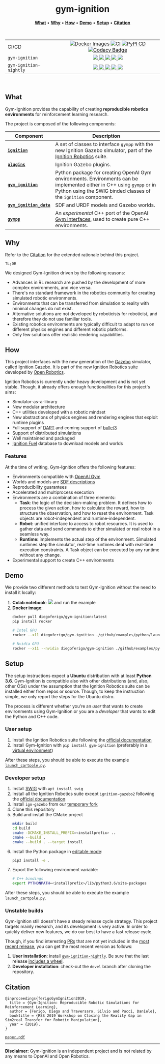 <p align="center">
<h1 align="center">gym-ignition</h1>
</p>

<p align="center">
<b><a href="https://github.com/robotology/gym-ignition#what">What</a></b>
•
<b><a href="https://github.com/robotology/gym-ignition#why">Why</a></b>
•
<b><a href="https://github.com/robotology/gym-ignition#how">How</a></b>
•
<b><a href="https://github.com/robotology/gym-ignition#demo">Demo</a></b>
•
<b><a href="https://github.com/robotology/gym-ignition#setup">Setup</a></b>
•
<b><a href="https://github.com/robotology/gym-ignition#Citation">Citation</a></b>
</p>

<div align="center">
<p><br/></p>
<table>
    <tbody>
         <tr>
            <td align="left">CI/CD</td>
            <td align="center">
                <a href="https://github.com/robotology/gym-ignition/actions">
                <img src="https://github.com/robotology/gym-ignition/workflows/.github/workflows/docker.yml/badge.svg" alt="Docker Images" />
                </a>
                <a href="https://github.com/robotology/gym-ignition/actions">
                <img src="https://github.com/robotology/gym-ignition/workflows/.github/workflows/ci.yml/badge.svg" alt="CI" />
                </a>
                <a href="https://github.com/robotology/gym-ignition/actions">
                <img src="https://github.com/robotology/gym-ignition/workflows/.github/workflows/pypi.yml/badge.svg" alt="PyPI CD" />
                </a>
                <a href="https://www.codacy.com/app/diegoferigo/gym-ignition?utm_source=github.com&amp;utm_medium=referral&amp;utm_content=diegoferigo/gym-ignition&amp;utm_campaign=Badge_Grade">
                <img src="https://api.codacy.com/project/badge/Grade/899a7c8304e14ed9b2330eb309cdad15" alt="Codacy Badge" />
                </a>
            </td>
        </tr>   
        <tr>
            <td align="left"><code>gym-ignition</code></td>
            <td align="center">
                <a href="https://pypi.org/project/gym-ignition/">
                <img src="https://img.shields.io/pypi/v/gym-ignition.svg" />
                </a>
                <a href="https://pypi.org/project/gym-ignition/">
                <img src="https://img.shields.io/pypi/pyversions/gym-ignition.svg" />
                </a>
                <a href="https://pypi.org/project/gym-ignition/">
                <img src="https://img.shields.io/pypi/status/gym-ignition.svg" />
                </a>
                <a href="https://pypi.org/project/gym-ignition/">
                <img src="https://img.shields.io/pypi/format/gym-ignition.svg" />
                </a>
                <a href="https://pypi.org/project/gym-ignition/">
                <img src="https://img.shields.io/pypi/l/gym-ignition.svg" />
                </a>
            </td>
        </tr>
        <tr>
            <td align="left"><code>gym-ignition-nightly</code></td>
            <td align="center">
                <a href="https://pypi.org/project/gym-ignition-nightly/">
                <img src="https://img.shields.io/pypi/v/gym-ignition-nightly.svg" />
                </a>
                <a href="https://pypi.org/project/gym-ignition-nightly/">
                <img src="https://img.shields.io/pypi/pyversions/gym-ignition-nightly.svg" />
                </a>
                <a href="https://pypi.org/project/gym-ignition-nightly/">
                <img src="https://img.shields.io/pypi/status/gym-ignition-nightly.svg" />
                </a>
                <a href="https://pypi.org/project/gym-ignition-nightly/">
                <img src="https://img.shields.io/pypi/format/gym-ignition-nightly.svg" />
                </a>
                <a href="https://pypi.org/project/gym-ignition-nightly/">
                <img src="https://img.shields.io/pypi/l/gym-ignition-nightly.svg" />
                </a>
            </td>
        </tr>
    </tbody>
</table>
<p><br/></p>
</div>

## What

Gym-Ignition provides the capability of creating **reproducible robotics environments** for reinforcement learning research.

The project is composed of the following components:

| Component                                     | Description                                                  |
| --------------------------------------------- | ------------------------------------------------------------ |
| [**`ignition`**](ignition/)                   | A set of classes to interface `gympp` with the new Ignition Gazebo simulator, part of the [Ignition Robotics](http://ignitionrobotics.org) suite. |
| [**`plugins`**](plugins/)                     | Ignition Gazebo plugins.                                     |
| [**`gym_ignition`**](gym_ignition/)           | Python package for creating OpenAI Gym environments. Environments can be implemented either in C++ using `gympp` or in Python using the SWIG binded classes of the `ignition` component. |
| [**`gym_ignition_data`**](gym_ignition_data/) | SDF and URDF models and Gazebo worlds.                       |
| [**`gympp`**](gympp/)                         | An _experimental_ C++ port of the OpenAI [Gym interfaces](https://github.com/openai/gym/tree/master/gym), used to create pure C++ environments. |

## Why

Refer to the [Citation](#citation) for the extended rationale behind this project.

`TL;DR`

We designed Gym-Ignition driven by the following reasons:

- Advances in RL research are pushed by the development of more complex environments, and vice versa.
- There's no standard framework in the robotics community for creating simulated robotic environments.
- Environments that can be transferred from simulation to reality with minimal changes do not exist.
- Alternative solutions are not developed by roboticists for roboticist, and therefore they do not use familiar tools.
- Existing robotics environments are typically difficult to adapt to run on different physics engines and different robotic platforms.
- Only few solutions offer realistic rendering capabilities.

## How

This project interfaces with the new generation of the [Gazebo](http://gazebosim.org) simulator, called [Ignition Gazebo](https://ignitionrobotics.org/libs/gazebo). It is part of the new [Ignition Robotics](http://ignitionrobotics.org) suite developed by [Open Robotics](https://www.openrobotics.org/).

Ignition Robotics is currently under heavy development and is not yet stable. Though, it already offers enough functionalities for this project's aims:

- Simulator-as-a-library
- New modular architecture
- C++ utilities developed with a robotic mindset
- New abstractions of physics engines and rendering engines that exploit runtime plugins
- Full support of [DART](https://github.com/dartsim/dart) and coming support of [bullet3](https://github.com/bulletphysics/bullet3)
- Support of distributed simulations
- Well maintained and packaged
- [Ignition Fuel](https://app.ignitionrobotics.org/dashboard) database to download models and worlds

### Features

At the time of writing, Gym-Ignition offers the following features:

- Environments compatible with [OpenAI Gym](https://github.com/openai/gym/)
- Worlds and models are [SDF descriptions](http://sdformat.org)
- Reproducibility guarantees
- Accelerated and multiprocess execution
- Environments are a combination of three elements:
  - **Task**: the logic of the decision-making problem. It defines how to process the given action, how to calculate the reward, how to structure the observation, and how to reset the environment. Task objects are robot-independent and runtime-independent.
  - **Robot**: unified interface to access to robot resources. It is used to gather data and send commands to either simulated or real robot in a seamless way.
  - **Runtime**: implements the actual step of the environment. Simulated runtimes step the simulator, real-time runtimes deal with real-time execution constraints. A Task object can be executed by any runtime without any change.
- Experimental support to create C++ environments

## Demo

We provide two different methods to test Gym-Ignition without the need to install it locally:

1. **Colab notebook**: [![](https://colab.research.google.com/assets/colab-badge.svg)](https://colab.research.google.com/github/robotology/gym-ignition/blob/master/examples/colab/RandomPolicy.ipynb) and run the example
1. **Docker image**:
   ```sh
   docker pull diegoferigo/gym-ignition:latest
   pip install rocker
   
   # Intel GPU
   rocker --x11 diegoferigo/gym-ignition ./github/examples/python/launch_cartpole.py
   
   # Nvidia GPU
   rocker --x11 --nvidia diegoferigo/gym-ignition ./github/examples/python/launch_cartpole.py
   ```

## Setup

The setup instructions expect a **Ubuntu** distribution with at least **Python 3.6**. Gym-Ignition is compatible also with other distributions (and, also, other OSs) under the assumption that the Ignition Robotics suite can be installed either from repos or source. Though, to keep the instruction simple, we only report the steps for the Ubuntu distro.

The process is different whether you're an _user_ that wants to create environments using Gym-Ignition or you are a _developer_ that wants to edit the Python and C++ code.

### User setup

1. Install the Ignition Robotics suite following the [official documentation](https://ignitionrobotics.org/docs/latest/install)
1. Install Gym-Ignition with `pip install gym-ignition` (preferably in a [virtual environment](https://docs.python.org/3.6/tutorial/venv.html))

After these steps, you should be able to execute the example [`launch_cartpole.py`](examples/python/launch_cartpole.py).

### Developer setup

1. Install [SWIG](https://github.com/swig/swig) with `apt install swig`
1. Install all the Ignition Robotics suite except `ignition-gazebo2` following the [official documentation](https://ignitionrobotics.org/docs/latest/install)
1. Install `ign-gazebo` from our [temporary fork](https://github.com/diegoferigo/ign-gazebo)
1. Clone this repository
1. Build and install the CMake project
   ```sh
   mkdir build
   cd build
   cmake -DCMAKE_INSTALL_PREFIX=<installprefix> ..
   cmake --build .
   cmake --build . --target install
   ```
1. Install the Python package in [editable mode](https://pip.pypa.io/en/stable/reference/pip_install/#editable-installs):
   ```sh
   pip3 install -e .
   ```
1. Export the following environment variable:
   ```sh
   # C++ bindings
   export PYTHONPATH=<installprefix>/lib/python3.6/site-packages
   ```

After these steps, you should be able to execute the example [`launch_cartpole.py`](examples/python/launch_cartpole.py).

### Unstable builds

Gym-Ignition still doesn't have a steady release cycle strategy. This project targets mainly research, and its development is very active. In order to quickly deliver new features, we do our best to have a fast release cycle.

Though, if you find interesting [PRs](https://github.com/robotology/gym-ignition/pulls) that are not yet included in the [most recent release](https://github.com/robotology/gym-ignition/releases), you can get the most recent version as follows:

1. **User installation**: install [`gym-ignition-nightly`](https://pypi.org/project/gym-ignition-nightly/). Be sure that the last release [includes a wheel](https://pypi.org/project/gym-ignition-nightly/#files).
1. **Developer installation**: check-out the `devel` branch after cloning the repository.

## Citation

```
@inproceedings{ferigoGymIgnition2019,
  title = {Gym-Ignition: Reproducible Robotic Simulations for Reinforcement Learning},
  author = {Ferigo, Diego and Traversaro, Silvio and Pucci, Daniele},
  booktitle = {RSS 2019 Workshop on Closing the Reality Gap in Sim2real Transfer for Robotic Manipulation},
  year = {2019},
}
```

[`paper.pdf`](https://sim2real.github.io/assets/papers/ferigo.pdf)

---

**Disclaimer:** Gym-Ignition is an independent project and is not related by any means to OpenAI and Open Robotics.